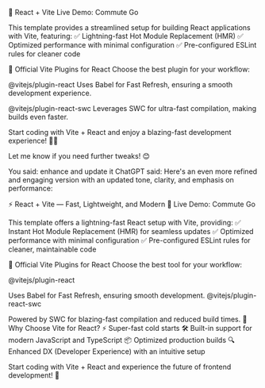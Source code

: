 🚀 React + Vite
Live Demo: Commute Go

This template provides a streamlined setup for building React applications with Vite, featuring:
✅ Lightning-fast Hot Module Replacement (HMR)
✅ Optimized performance with minimal configuration
✅ Pre-configured ESLint rules for cleaner code

🔌 Official Vite Plugins for React
Choose the best plugin for your workflow:

@vitejs/plugin-react
Uses Babel for Fast Refresh, ensuring a smooth development experience.

@vitejs/plugin-react-swc
Leverages SWC for ultra-fast compilation, making builds even faster.

Start coding with Vite + React and enjoy a blazing-fast development experience! 🚀✨

Let me know if you need further tweaks! 😊

You said:
enhance and update it 
ChatGPT said:
Here's an even more refined and engaging version with an updated tone, clarity, and emphasis on performance:

⚡ React + Vite — Fast, Lightweight, and Modern
🚀 Live Demo: Commute Go

This template offers a lightning-fast React setup with Vite, providing:
✅ Instant Hot Module Replacement (HMR) for seamless updates
✅ Optimized performance with minimal configuration
✅ Pre-configured ESLint rules for cleaner, maintainable code

🔌 Official Vite Plugins for React
Choose the best tool for your workflow:

@vitejs/plugin-react

Uses Babel for Fast Refresh, ensuring smooth development.
@vitejs/plugin-react-swc

Powered by SWC for blazing-fast compilation and reduced build times.
🚀 Why Choose Vite for React?
⚡ Super-fast cold starts
🛠 Built-in support for modern JavaScript and TypeScript
📦 Optimized production builds
🔍 Enhanced DX (Developer Experience) with an intuitive setup

Start coding with Vite + React and experience the future of frontend development! 🎯
